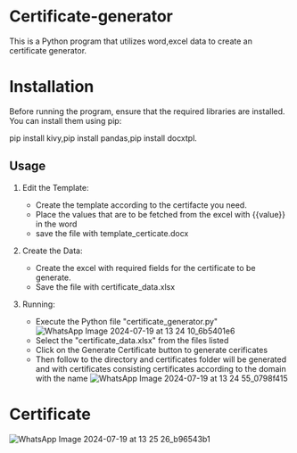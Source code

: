# Certificate-generator
This is a Python program that utilizes word,excel data to create an certificate generator.

# Installation

Before running the program, ensure that the required libraries are installed. You can install them using pip:

pip install kivy,pip install pandas,pip install docxtpl.

## Usage

1. Edit the Template:
   - Create the template according to the certifacte you need.
   - Place the values that are to be fetched from the excel with {{value}} in the word
   - save the file with template_certicate.docx
2. Create the Data:
   - Create the excel with required fields for the certificate to be generate.
   - Save the file with certificate_data.xlsx
      
3. Running:
   - Execute the Python file "certificate_generator.py"
   ![WhatsApp Image 2024-07-19 at 13 24 10_6b5401e6](https://github.com/user-attachments/assets/a0f71284-fb25-49a7-8dd8-e19b3c38a19b)
   - Select the "certificate_data.xlsx" from the files listed
   - Click on the Generate Certificate button to generate cerificates
   - Then follow to the directory and certificates folder will be generated and with certificates consisting certificates according to the domain with the name
   ![WhatsApp Image 2024-07-19 at 13 24 55_0798f415](https://github.com/user-attachments/assets/ec19e365-ffae-4c35-885c-d0ef9791e1b3)

# Certificate
   ![WhatsApp Image 2024-07-19 at 13 25 26_b96543b1](https://github.com/user-attachments/assets/9d52026b-81c0-450f-8e34-1613a40e56ed)

